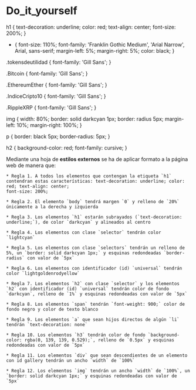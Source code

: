 # Do_it_yourself
h1 {
    text-decoration: underline;
    color: red;
    text-align: center;
    font-size: 200%;
}

* {
    font-size: 110%;
    font-family: 'Franklin Gothic Medium', 'Arial Narrow', Arial, sans-serif;
    margin-left: 5%;
    margin-right: 5%;
    color: black;
}

.tokensdeutilidad {
    font-family: 'Gill Sans';
}

.Bitcoin {
    font-family: 'Gill Sans';
}

.EthereumEther {
    font-family: 'Gill Sans';
}

.IndiceCripto10 {
    font-family: 'Gill Sans';
}

.RippleXRP {
    font-family: 'Gill Sans';
}


img {
    width: 80%;
    border: solid darkcyan 1px;
    border: radius 5px;
    margin-left: 10%;
    margin-right: 100%;
}

p {
    border: black 5px;
    border-radius: 5px;
}

h2 {
    background-color: red;
    font-family: cursive;
}

Mediante una hoja de **estilos externos** se ha de aplicar formato a la página web de manera que:

    * Regla 1. A todos los elementos que contengan la etiqueta `h1` contendran estas características: text-decoration: underline; color: red; text-align: center;
    font-size: 200%;

    * Regla 2. El elemento `body` tendrá margen `0` y relleno de `20%` únicamente a la derecha y izquierda
    
    * Regla 3. Los elementos `h1` estarán subrayados (`text-decoration: underline;`), de color `darkcyan` y alineados al centro

    * Regla 4. Los elementos con clase `selector` tendrán color `lightcyan`

    * Regla 5. Los elementos con clase `selectors` tendrán un relleno de 5%, un `border: solid darkcyan 1px;` y esquinas redondeadas `border-radius` con valor de `5px`
    
    * Regla 6. Los elementos con identificador (id) `universal` tendrán color `lightgoldenrodyellow` 
    
    * Regla 7. Los elementos `h2` con clase `selector` y los elementos `h2` con identificador (id) `universal` tendrán color de fondo `darkcyan`, relleno de `1%` y esquinas redondeadas con valor de `5px`
    
    * Regla 8. Los elementos `span` tendrán `font-weight: 900;` color de fondo negro y color de texto blanco
    
    * Regla 9. Los elementos `a` que sean hijos directos de algún `li` tendrán `text-decoration: none`
    
    * Regla 10. Los elementos `h3` tendrán color de fondo `background-color: rgba(0, 139, 139, 0.529);`, relleno de `0.5px` y esquinas redondeadas con valor de `5px`
    
    * Regla 11. Los elementos `div` que sean descendientes de un elemento con id gallery tendrán un ancho `width` de `100%`
    
    * Regla 12. Los elementos `img` tendrán un ancho `width` de `100%`, un `border: solid darkcyan 1px;` y esquinas redondeadas con valor de `5px`